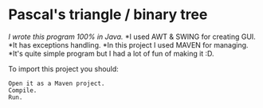 # Pascal's triangle / binary tree
*I wrote this program 100% in Java.*
*I used AWT & SWING for creating GUI. 
*It has exceptions handling.
*In this project I used MAVEN for managing.
*It's quite simple program but I had a lot of fun of making it :D.

To import this project you should:
```
Open it as a Maven project.
Compile.
Run.
```
